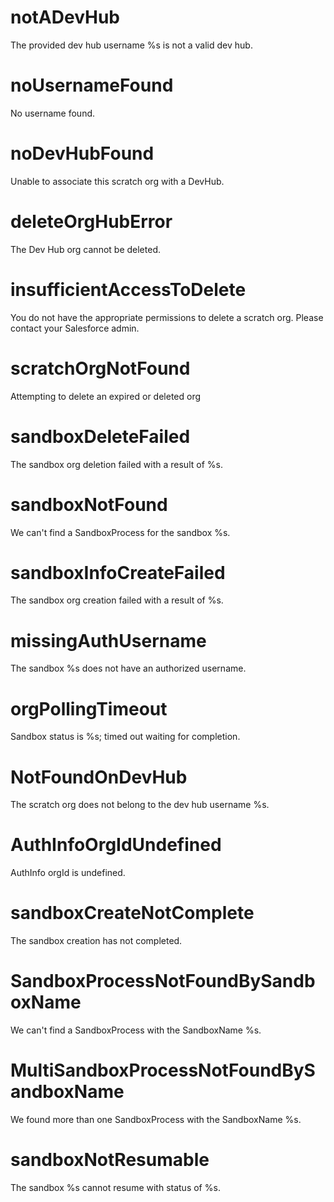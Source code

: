 # notADevHub

The provided dev hub username %s is not a valid dev hub.

# noUsernameFound

No username found.

# noDevHubFound

Unable to associate this scratch org with a DevHub.

# deleteOrgHubError

The Dev Hub org cannot be deleted.

# insufficientAccessToDelete

You do not have the appropriate permissions to delete a scratch org. Please contact your Salesforce admin.

# scratchOrgNotFound

Attempting to delete an expired or deleted org

# sandboxDeleteFailed

The sandbox org deletion failed with a result of %s.

# sandboxNotFound

We can't find a SandboxProcess for the sandbox %s.

# sandboxInfoCreateFailed

The sandbox org creation failed with a result of %s.

# missingAuthUsername

The sandbox %s does not have an authorized username.

# orgPollingTimeout

Sandbox status is %s; timed out waiting for completion.

# NotFoundOnDevHub

The scratch org does not belong to the dev hub username %s.

# AuthInfoOrgIdUndefined

AuthInfo orgId is undefined.

# sandboxCreateNotComplete

The sandbox creation has not completed.

# SandboxProcessNotFoundBySandboxName

We can't find a SandboxProcess with the SandboxName %s.

# MultiSandboxProcessNotFoundBySandboxName

We found more than one SandboxProcess with the SandboxName %s.

# sandboxNotResumable

The sandbox %s cannot resume with status of %s.
